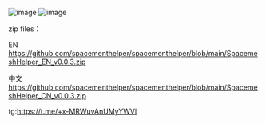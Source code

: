 ![image](https://github.com/spacementhelper/spacementhelper/assets/144666955/c2382035-b297-483b-bfe4-9593b6dc6fdb)
![image](https://github.com/spacementhelper/spacementhelper/assets/144666955/ef676a2a-5d73-4b90-9a8c-b5c851111302)


zip files：

EN  https://github.com/spacementhelper/spacementhelper/blob/main/SpacemeshHelper_EN_v0.0.3.zip

中文 https://github.com/spacementhelper/spacementhelper/blob/main/SpacemeshHelper_CN_v0.0.3.zip




tg:https://t.me/+x-MRWuvAnUMyYWVl
